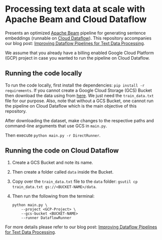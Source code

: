 # Processing text data at scale with Apache Beam and Cloud Dataflow

Presents an optimized [Apache Beam](https://beam.apache.org/) pipeline for generating sentence embeddings (runnable on [Cloud Dataflow]((https://cloud.google.com/dataflow))). This repository 
accompanies our blog post: [Improving Dataflow Pipelines for Text Data Processing](https://www.carted.com/blog/improving-dataflow-pipelines-for-text-data-processing/).

We assume that you already have a billing enabled Google Cloud Platform (GCP) project in case you wanted
to run the pipeline on Cloud Dataflow.

## Running the code locally

To run the code locally, first install the dependencies: `pip install -r requirements`. If you cannot
create a Google Cloud Storage (GCS) Bucket then download the data using from 
[here](https://www.kaggle.com/rohitganji13/film-genre-classification-using-nlp). We just need the
`train_data.txt` file for our purpose. Also, note that without a GCS Bucket, one cannot
run the pipeline on Cloud Dataflow which is the main objective of this repository.

After downloading the dataset, make changes to the respective paths and command-line
arguments that use GCS in `main.py`.

Then execute `python main.py -r DirectRunner`.

## Running the code on Cloud Dataflow

1. Create a GCS Bucket and note its name. 
2. Then create a folder called `data` inside the Bucket.
3. Copy over the `train_data.txt` file to the `data` folder: `gsutil cp train_data.txt gs://<BUCKET-NAME>/data`.
4. Then run the following from the terminal:

    ```shell
    python main.py \
        --project <GCP-Project> \
        --gcs-bucket <BUCKET-NAME>
        --runner DataflowRunner
    ```

For more details please refer to our blog post: [Improving Dataflow Pipelines for Text Data Processing](https://www.carted.com/blog/improving-dataflow-pipelines-for-text-data-processing/).
